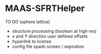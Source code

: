 # MAAS-SFRTHelper
TO DO (sphere lattice)
* structure processing (boolean at high res)
* x and Y direction user defined offsets
* hyperlink to license
* config file spash screen / expiration
